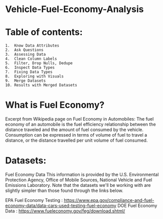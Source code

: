 # Vehicle-Fuel-Economy-Analysis
# Table of contents:
    1.  Know Data Attributes
    2.  Ask Questions
    3.  Assessing Data
    4.  Clean Column Labels
    5.  Filter, Drop Nulls, Dedupe
    6.  Inspect Data Types
    7.  Fixing Data Types
    8.  Exploring with Visuals
    9.  Merge Datasets
    10. Results with Merged Datasets

# What is Fuel Economy?
Excerpt from Wikipedia page on Fuel Economy in Automobiles: The fuel economy of an automobile is the fuel efficiency relationship between the distance traveled and the amount of fuel consumed by the vehicle. Consumption can be expressed in terms of volume of fuel to travel a distance, or the distance travelled per unit volume of fuel consumed.

# Datasets:
Fuel Economy Data This information is provided by the U.S. Environmental Protection Agency, Office of Mobile Sources, National Vehicle and Fuel Emissions Laboratory. Note that the datasets we'll be working with are slightly simpler than those found through the links below.

EPA Fuel Economy Testing : https://www.epa.gov/compliance-and-fuel-economy-data/data-cars-used-testing-fuel-economy
DOE Fuel Economy Data : https://www.fueleconomy.gov/feg/download.shtml/ 


